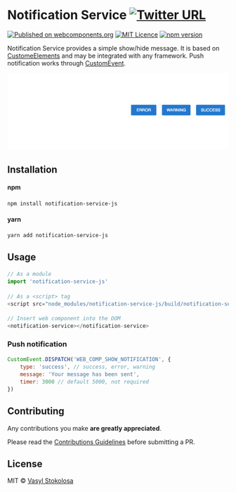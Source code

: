 # Notification Service [![Twitter URL](https://img.shields.io/twitter/url/http/shields.io.svg?style=social)](https://twitter.com/intent/tweet?hashtags=javascript%20%23webcomponents&original_referer=https%3A%2F%2Fpublish.twitter.com%2F%3FbuttonHashtag%3Djavascript%2520%2523webcomponents%26buttonText%3DNotification%2520Service%2520based%2520on%2520Custom%2520Elements.%2520Integrate%2520everywhere.%26buttonType%3DTweetButton%26buttonUrl%3Dhttps%253A%252F%252Fgithub.com%252Fshystruk%252Fnotification-service-js%26buttonVia%3Dshystrukk%26widget%3DButton&ref_src=twsrc%5Etfw&text=Notification%20Service%20based%20on%20Custom%20Elements.%20Integrate%20everywhere.&tw_p=tweetbutton&url=https%3A%2F%2Fgithub.com%2Fshystruk%2Fnotification-service-js&via=shystrukk) #
[![Published on webcomponents.org](https://img.shields.io/badge/webcomponents.org-published-blue.svg)](https://www.webcomponents.org/element/notification-service-js) [![MIT Licence](https://badges.frapsoft.com/os/mit/mit.svg?v=103)](https://opensource.org/licenses/mit-license.php) [![npm version](https://badge.fury.io/js/notification-service-js.svg)](https://badge.fury.io/js/notification-service-js)


Notification Service provides a simple show/hide message. It is based on [CustomeElements](https://developer.mozilla.org/en-US/docs/Web/Web_Components/Using_custom_elements) and may be integrated with any framework. Push notification works through [CustomEvent](https://www.npmjs.com/package/custom-event-js).


![](demo.gif)


## Installation ##
#### npm
`npm install notification-service-js`

#### yarn
`yarn add notification-service-js`

## Usage ##
```javascript
// As a module
import 'notification-service-js'

// As a <script> tag
<script src="node_modules/notification-service-js/build/notification-service.js"></script>

// Insert web component into the DOM
<notification-service></notification-service>
```

### Push notification
```javascript
CustomEvent.DISPATCH('WEB_COMP_SHOW_NOTIFICATION', {
    type: 'success', // success, error, warning
    message: 'Your message has been sent',
    timer: 3000 // default 5000, not required
})
```

## Contributing

Any contributions you make **are greatly appreciated**.

Please read the [Contributions Guidelines](CONTRIBUTING.md) before submitting a PR.

## License

MIT © [Vasyl Stokolosa](https://about.me/shystruk)
